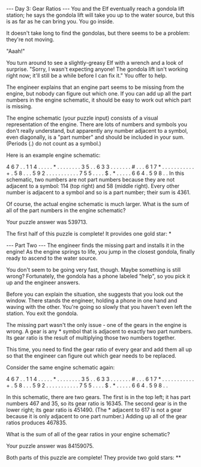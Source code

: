 --- Day 3: Gear Ratios ---
You and the Elf eventually reach a gondola lift station; he says the gondola lift will take you up to the water source, but this is as far as he can bring you. You go inside.

It doesn't take long to find the gondolas, but there seems to be a problem: they're not moving.

"Aaah!"

You turn around to see a slightly-greasy Elf with a wrench and a look of surprise. "Sorry, I wasn't expecting anyone! The gondola lift isn't working right now; it'll still be a while before I can fix it." You offer to help.

The engineer explains that an engine part seems to be missing from the engine, but nobody can figure out which one. If you can add up all the part numbers in the engine schematic, it should be easy to work out which part is missing.

The engine schematic (your puzzle input) consists of a visual representation of the engine. There are lots of numbers and symbols you don't really understand, but apparently any number adjacent to a symbol, even diagonally, is a "part number" and should be included in your sum. (Periods (.) do not count as a symbol.)

Here is an example engine schematic:

4   6   7   .   .   1   1   4   .   .
.   .   .   *   .   .   .   .   .   .
.   .   3   5   .   .   6   3   3   .
.   .   .   .   .   .   #   .   .   .
6   1   7   *   .   .   .   .   .   .
.   .   .   .   .   +   .   5   8   .
.   .   5   9   2   .   .   .   .   .
.   .   .   .   .   .   7   5   5   .
.   .   .   $   .   *   .   .   .   .
.   6   6   4   .   5   9   8   .   .
In this schematic, two numbers are not part numbers because they are not adjacent to a symbol: 114 (top right) and 58 (middle right). Every other number is adjacent to a symbol and so is a part number; their sum is 4361.

Of course, the actual engine schematic is much larger. What is the sum of all of the part numbers in the engine schematic?

Your puzzle answer was 539713.

The first half of this puzzle is complete! It provides one gold star: *

--- Part Two ---
The engineer finds the missing part and installs it in the engine! As the engine springs to life, you jump in the closest gondola, finally ready to ascend to the water source.

You don't seem to be going very fast, though. Maybe something is still wrong? Fortunately, the gondola has a phone labeled "help", so you pick it up and the engineer answers.

Before you can explain the situation, she suggests that you look out the window. There stands the engineer, holding a phone in one hand and waving with the other. You're going so slowly that you haven't even left the station. You exit the gondola.

The missing part wasn't the only issue - one of the gears in the engine is wrong. A gear is any * symbol that is adjacent to exactly two part numbers. Its gear ratio is the result of multiplying those two numbers together.

This time, you need to find the gear ratio of every gear and add them all up so that the engineer can figure out which gear needs to be replaced.

Consider the same engine schematic again:

4   6   7   .   .   1   1   4   .   .
.   .   .   *   .   .   .   .   .   .
.   .   3   5   .   .   6   3   3   .
.   .   .   .   .   .   #   .   .   .
6   1   7   *   .   .   .   .   .   .
.   .   .   .   .   +   .   5   8   .
.   .   5   9   2   .   .   .   .   .
.   .   .   .   .   .   7   5   5   .
.   .   .   $   .   *   .   .   .   .
.   6   6   4   .   5   9   8   .   .

In this schematic, there are two gears. The first is in the top left; it has part numbers 467 and 35, so its gear ratio is 16345. The second gear is in the lower right; its gear ratio is 451490. (The * adjacent to 617 is not a gear because it is only adjacent to one part number.) Adding up all of the gear ratios produces 467835.

What is the sum of all of the gear ratios in your engine schematic?

Your puzzle answer was 84159075.

Both parts of this puzzle are complete! They provide two gold stars: **